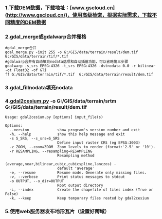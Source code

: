 ### 1.下载DEM数据，下载地址：[www.gscloud.cn](http://www.gscloud.cn/)，使用高级检索，根据实际需求，下载不同精度的DEM数据
### 2.gdal_merge或gdalwarp合并栅格
```
#gdal_merge合并
gdal_merge.py -init 255 -o G:/GIS/data/terrain/result/dem.tif G:/GIS/data/terrain/tif/*.tif 
#gdalwarp合并有自动填充nodata选项和自动插值功能，可以省略第三步骤
gdalwarp -s_srs EPSG:4326 -t_srs EPSG:4326 -dstnodata 0.0 -r bilinear -ot Float32 -of GTi
ff G:/GIS/data/terrain/tif/*.tif  G:/GIS/data/terrain/result/dem.tif
```
### 3.gdal_fillnodata填充nodata
### 4.[gdal2cesium.py](https://github.com/giohappy/gdal2cesium) -o G:/GIS/data/terrain/srtm G:/GIS/data/terrain/result/dem.tif
```
Usage: gdal2cesium.py [options] input_file(s)

Options:
  --version             show program's version number and exit
  -h, --help            show this help message and exit
  -s S_SRS, --s_srs=S_SRS
                        Define input raster CRS (eg EPSG:3003)
  -z ZOOM, --zoom=ZOOM  Zoom levels to render (format:'2-5' or '10').
  -r RESAMPLING, --resampling=RESAMPLING
                        Resampling method
                        (average,near,bilinear,cubic,cubicspline,lanczos) -
                        default 'average'
  -e, --resume          Resume mode. Generate only missing files.
  -v, --verbose         Print status messages to stdout
  -o OUTPUT, --o_dir=OUTPUT
                        Root output directory
  -i, --index           Create the shapefile of tiles index (True or False)
  -k, --keep            Keep temporary files reated by gdal2cesium
  ```
### 5.使用web服务器发布地形瓦片（设置好跨域）
